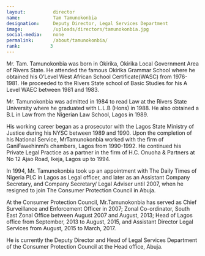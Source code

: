 ```yaml
---
layout:          director
name:            Tam Tamunokonbia
designation:     Deputy Director, Legal Services Department
image:           /uploads/directors/tamunokonbia.jpg
social-media:    none
permalink:       /about/tamunokonbia/
rank:           3
---
```

Mr. Tam. Tamunokonbia was born in Okirika, Okirika Local Government Area of Rivers State. He attended the famous Okirika Grammar School where he obtained his O’Level West African School Certificate(WASC) from 1976-1981. He proceeded to the Rivers State school of Basic Studies for his A Level WAEC between 1981 and 1983.

Mr. Tamunokonbia was admitted in 1984 to read Law at the Rivers State University where he graduated with L.L.B (Hons) in 1988. He also obtained a B.L in Law from the Nigerian Law School, Lagos in 1989.

His working career began as a prosecutor with the Lagos State Ministry of Justice during his NYSC between 1989 and 1990. Upon the completion of his National Service, MrTamunokonbia worked with the firm of GaniFawehinmi’s chambers, Lagos from 1990-1992. He continued his Private Legal Practice as a partner in the firm of H.C. Onuoha &amp; Partners at No 12 Ajao Road, Ikeja, Lagos up to 1994.

In 1994, Mr. Tamunokonbia took up an appointment with The Daily Times of Nigeria PLC in Lagos as Legal officer, and later as an Assistant Company Secretary, and Company Secretary/ Legal Adviser until 2007, when he resigned to join The Consumer Protection Council in Abuja.

At the Consumer Protection Council, Mr.Tamunokonbia has served as Chief Surveillance and Enforcement Officer in 2007; Zonal Co-ordinator, South East Zonal Office between August 2007 and August, 2013; Head of Lagos office from September, 2013 to August, 2015, and Assistant Director Legal Services from August, 2015 to March, 2017.

He is currently the Deputy Director and Head of Legal Services Department of the Consumer Protection Council at the Head office, Abuja.